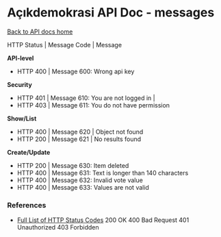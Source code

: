 # Açıkdemokrasi API Doc - messages

[Back to API docs home](Home)

HTTP Status | Message Code | Message

**API-level**

- HTTP 400 | Message 600: Wrong api key

**Security**

- HTTP 401 | Message 610: You are not logged in
|
- HTTP 403 | Message 611: You do not have permission

**Show/List**

- HTTP 400 | Message 620 | Object not found
- HTTP 200 | Message 621 | No results found

**Create/Update**

- HTTP 200 | Message 630: Item deleted
- HTTP 400 | Message 631: Text is longer than 140 characters
- HTTP 400 | Message 632: Invalid vote value
- HTTP 400 | Message 633: Values are not valid

### References ###

- [Full List of HTTP Status Codes](https://en.wikipedia.org/wiki/List_of_HTTP_status_codes)
200 OK
400 Bad Request
401 Unauthorized
403 Forbidden